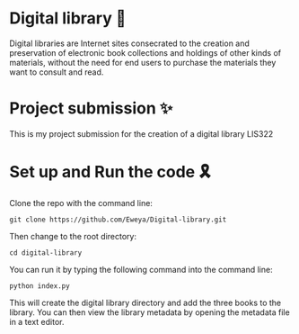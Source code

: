 # Digital library 📝

Digital libraries are Internet sites consecrated to the creation and preservation of electronic book collections and holdings of other kinds of materials, without the need for end users to purchase the materials they want to consult and read.

# Project submission ✨

This is my project submission for the creation of a digital library LIS322

# Set up and Run the code 🎗

Clone the repo with the command line:

```
git clone https://github.com/Eweya/Digital-library.git
```

Then change to the root directory:

```
cd digital-library
```

You can run it by typing the following command into the command line:

```
python index.py
```
This will create the digital library directory and add the three books to the library. You can then view the library metadata by opening the metadata file in a text editor.
